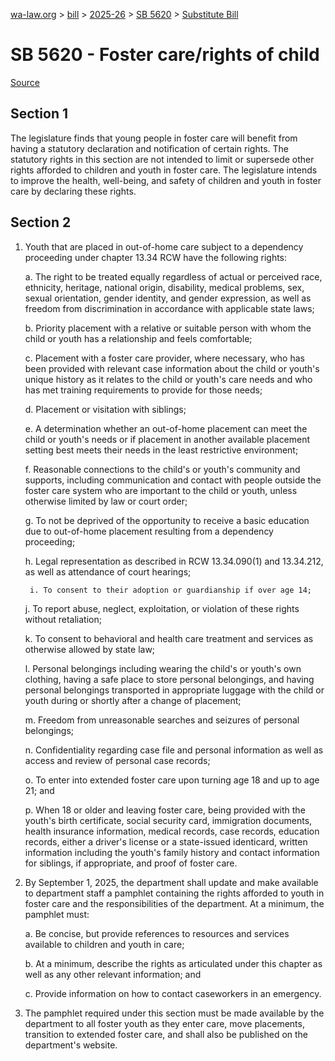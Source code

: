 [wa-law.org](/) > [bill](/bill/) > [2025-26](/bill/2025-26/) > [SB 5620](/bill/2025-26/sb/5620/) > [Substitute Bill](/bill/2025-26/sb/5620/S/)

# SB 5620 - Foster care/rights of child

[Source](http://lawfilesext.leg.wa.gov/biennium/2025-26/Pdf/Bills/Senate%20Bills/5620-S.pdf)

## Section 1
The legislature finds that young people in foster care will benefit from having a statutory declaration and notification of certain rights. The statutory rights in this section are not intended to limit or supersede other rights afforded to children and youth in foster care. The legislature intends to improve the health, well-being, and safety of children and youth in foster care by declaring these rights.

## Section 2
1. Youth that are placed in out-of-home care subject to a dependency proceeding under chapter 13.34 RCW have the following rights:

    a. The right to be treated equally regardless of actual or perceived race, ethnicity, heritage, national origin, disability, medical problems, sex, sexual orientation, gender identity, and gender expression, as well as freedom from discrimination in accordance with applicable state laws;

    b. Priority placement with a relative or suitable person with whom the child or youth has a relationship and feels comfortable;

    c. Placement with a foster care provider, where necessary, who has been provided with relevant case information about the child or youth's unique history as it relates to the child or youth's care needs and who has met training requirements to provide for those needs;

    d. Placement or visitation with siblings;

    e. A determination whether an out-of-home placement can meet the child or youth's needs or if placement in another available placement setting best meets their needs in the least restrictive environment;

    f. Reasonable connections to the child's or youth's community and supports, including communication and contact with people outside the foster care system who are important to the child or youth, unless otherwise limited by law or court order;

    g. To not be deprived of the opportunity to receive a basic education due to out-of-home placement resulting from a dependency proceeding;

    h. Legal representation as described in RCW 13.34.090(1) and 13.34.212, as well as attendance of court hearings;

        i. To consent to their adoption or guardianship if over age 14;

    j. To report abuse, neglect, exploitation, or violation of these rights without retaliation;

    k. To consent to behavioral and health care treatment and services as otherwise allowed by state law;

    l. Personal belongings including wearing the child's or youth's own clothing, having a safe place to store personal belongings, and having personal belongings transported in appropriate luggage with the child or youth during or shortly after a change of placement;

    m. Freedom from unreasonable searches and seizures of personal belongings;

    n. Confidentiality regarding case file and personal information as well as access and review of personal case records;

    o. To enter into extended foster care upon turning age 18 and up to age 21; and

    p. When 18 or older and leaving foster care, being provided with the youth's birth certificate, social security card, immigration documents, health insurance information, medical records, case records, education records, either a driver's license or a state-issued identicard, written information including the youth's family history and contact information for siblings, if appropriate, and proof of foster care.

2. By September 1, 2025, the department shall update and make available to department staff a pamphlet containing the rights afforded to youth in foster care and the responsibilities of the department. At a minimum, the pamphlet must:

    a. Be concise, but provide references to resources and services available to children and youth in care;

    b. At a minimum, describe the rights as articulated under this chapter as well as any other relevant information; and

    c. Provide information on how to contact caseworkers in an emergency.

3. The pamphlet required under this section must be made available by the department to all foster youth as they enter care, move placements, transition to extended foster care, and shall also be published on the department's website.

